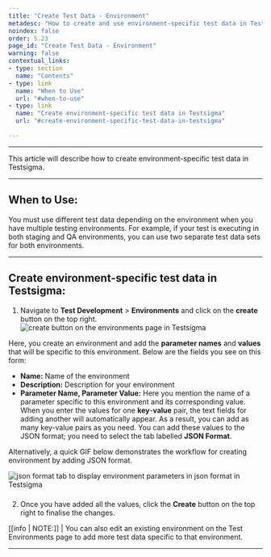 ```yaml
---
title: "Create Test Data - Environment"
metadesc: "How to create and use environment-specific test data in Testsigma"
noindex: false
order: 5.23
page_id: "Create Test Data - Environment"
warning: false
contextual_links:
- type: section
  name: "Contents"
- type: link
  name: "When to Use"
  url: "#when-to-use"
- type: link
  name: "Create environment-specific test data in Testsigma"
  url: "#create-environment-specific-test-data-in-testsigma"

---
```


---

This article will describe how to create environment-specific test data in Testsigma.

---
## **When to Use:**

You must use different test data depending on the environment when you have multiple testing environments. For example, if your test is executing in both staging and QA environments, you can use two separate test data sets for both environments.

---
## **Create environment-specific test data in Testsigma:**


  1. Navigate to **Test Development** > **Environments** and click on the **create** button on the top right. 
  ![create button on the environments page in Testsigma](https://s3.amazonaws.com/static-docs.testsigma.com/new_images/projects/overview/addingvalues_environment.gif)


Here, you create an environment and add the **parameter names** and **values** that will be specific to this environment. Below are the fields you see on this form:

- **Name:** Name of the environment
- **Description:** Description for your environment
- **Parameter Name, Parameter Value:** Here you mention the name of a parameter specific to this environment and its corresponding value. When you enter the values for one **key**-**value** pair, the text fields for adding another will automatically appear. As a result, you can add as many key-value pairs as you need. You can add these values to the JSON format; you need to select the tab labelled **JSON Format**.

Alternatively, a quick GIF below demonstrates the workflow for creating environment by adding JSON format.

   ![json format tab to display environment parameters in json format in Testsigma](https://s3.amazonaws.com/static-docs.testsigma.com/new_images/projects/overview/json_environment.gif)
  
###

2. Once you have added all the values, click the **Create** button on the top right to finalise the changes.

[[info | NOTE:]]
| You can also edit an existing environment on the Test Environments page to add more test data specific to that environment.

---

